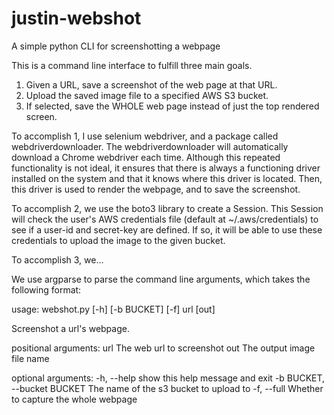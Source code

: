 # justin-webshot
A simple python CLI for screenshotting a webpage

This is a command line interface to fulfill three main goals.
1. Given a URL, save a screenshot of the web page at that URL.
2. Upload the saved image file to a specified AWS S3 bucket.
3. If selected, save the WHOLE web page instead of just the top rendered screen.

To accomplish 1, I use selenium webdriver, and a package called webdriverdownloader.
The webdriverdownloader will automatically download a Chrome webdriver each time.
Although this repeated functionality is not ideal, it ensures that there is always a functioning
driver installed on the system and that it knows where this driver is located.
Then, this driver is used to render the webpage, and to save the screenshot.

To accomplish 2, we use the boto3 library to create a Session. This Session will check the user's
AWS credentials file (default at ~/.aws/credentials) to see if a user-id and secret-key are defined.
If so, it will be able to use these credentials to upload the image to the given bucket.

To accomplish 3, we...

We use argparse to parse the command line arguments, which takes the following format:

usage: webshot.py [-h] [-b BUCKET] [-f] url [out]

Screenshot a url's webpage.

positional arguments:
  url                   The web url to screenshot
  out                   The output image file name

optional arguments:
  -h, --help            show this help message and exit
  -b BUCKET, --bucket BUCKET
                        The name of the s3 bucket to upload to
  -f, --full            Whether to capture the whole webpage
